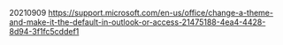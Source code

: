 20210909
https://support.microsoft.com/en-us/office/change-a-theme-and-make-it-the-default-in-outlook-or-access-21475188-4ea4-4428-8d94-3f1fc5cddef1